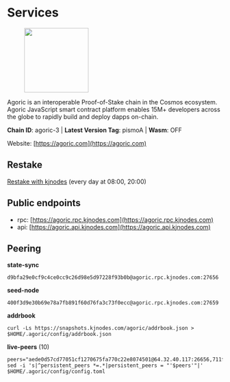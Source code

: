 # Services

<figure><img src="https://raw.githubusercontent.com/kj89/testnet_manuals/main/pingpub/logos/agoric.png" width="150" alt=""><figcaption></figcaption></figure>

Agoric is an interoperable Proof-of-Stake chain in the Cosmos ecosystem.  Agoric JavaScript smart contract platform enables 15M+ developers across the  globe to rapidly build and deploy dapps on-chain.

**Chain ID**: agoric-3 | **Latest Version Tag**: pismoA | **Wasm**: OFF

Website: [https://agoric.com](https://agoric.com)

## Restake

[Restake with kjnodes](https://restake.app/agoric/agoricvaloper1ku5sm2twlsywdrp4wz3kfwgyrtqtp0lpr3nvk8) (every day at 08:00, 20:00)
## Public endpoints

* rpc: [https://agoric.rpc.kjnodes.com](https://agoric.rpc.kjnodes.com)
* api: [https://agoric.api.kjnodes.com](https://agoric.api.kjnodes.com)

## Peering

**state-sync**

```
d9bfa29e0cf9c4ce0cc9c26d98e5d97228f93b0b@agoric.rpc.kjnodes.com:27656
```

**seed-node**

```
400f3d9e30b69e78a7fb891f60d76fa3c73f0ecc@agoric.rpc.kjnodes.com:27659
```

**addrbook**
```
curl -Ls https://snapshots.kjnodes.com/agoric/addrbook.json > $HOME/.agoric/config/addrbook.json
```

**live-peers** (10)
```
peers="aede0d57cd77051cf1270675fa770c22e8074501@64.32.40.117:26656,711f6f36a6ec3924b6d721de6adce604092e59f2@116.202.226.169:26656,23fd78b96fc7f17b47fc4a0d442b0ec53faebd88@157.90.91.20:12656,3445f4b73fdc63a1bf78c638afb122f69cb0bd4a@157.90.208.234:26656,bd0bc3737ca1cfebc3c2aef75ab2c3cc74768d8a@142.132.212.19:26656,1dfd1a8be38d892fa485e1b417bcf5f225b3f638@185.210.219.66:26656,2aedd7163a8ee725507e461b13fb90c091ee1c42@128.0.51.32:26656,cef26a8de3aa31f1f4e63898b38667b0816f35d3@14.224.155.176:26656,2bda83f1501d30187e662c59d75ed4ffffcf8004@135.181.142.117:26656,d9bfa29e0cf9c4ce0cc9c26d98e5d97228f93b0b@144.76.163.233:27656"
sed -i 's|^persistent_peers *=.*|persistent_peers = "'$peers'"|' $HOME/.agoric/config/config.toml
```
